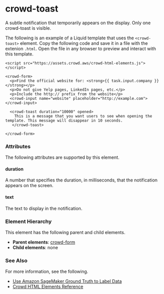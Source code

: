 # crowd\-toast<a name="sms-ui-template-crowd-toast"></a>

A subtle notification that temporarily appears on the display\. Only one crowd\-toast is visible\.

The following is an example of a Liquid template that uses the `<crowd-toast>` element\. Copy the following code and save it in a file with the extenion `.html`\. Open the file in any browser to preview and interact with this template\. 

```
<script src="https://assets.crowd.aws/crowd-html-elements.js"></script>

<crowd-form>
  <p>Find the official website for: <strong>{{ task.input.company }}</strong></p>
  <p>Do not give Yelp pages, LinkedIn pages, etc.</p>
  <p>Include the http:// prefix from the website</p>
  <crowd-input name="website" placeholder="http://example.com"></crowd-input>

  <crowd-toast duration="10000" opened>
    This is a message that you want users to see when opening the template. This message will disappear in 10 seconds. 
   </crowd-toast>

</crowd-form>
```

### Attributes<a name="toast-attributes"></a>

The following attributes are supported by this element\.

#### duration<a name="toast-attributes-duration"></a>

A number that specifies the duration, in milliseconds, that the notification appears on the screen\.

#### text<a name="toast-attributes-text"></a>

The text to display in the notification\.

### Element Hierarchy<a name="toast-element-hierarchy"></a>

This element has the following parent and child elements\.
+ **Parent elements**: [crowd\-form](sms-ui-template-crowd-form.md)
+ **Child elements**: none

### See Also<a name="toast-see-also"></a>

For more information, see the following\.
+  [Use Amazon SageMaker Ground Truth to Label Data](sms.md) 
+ [Crowd HTML Elements Reference](sms-ui-template-reference.md)